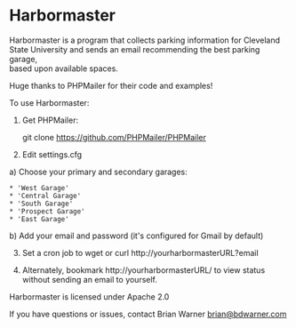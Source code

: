 # Harbormaster

Harbormaster is a program that collects parking information for Cleveland  
State University and sends an email recommending the best parking garage,  
based upon available spaces.

Huge thanks to PHPMailer for their code and examples!

To use Harbormaster:

1. Get PHPMailer:

   git clone https://github.com/PHPMailer/PHPMailer

2. Edit settings.cfg

  a) Choose your primary and secondary garages:

    * 'West Garage'
    * 'Central Garage'
    * 'South Garage'
    * 'Prospect Garage'
    * 'East Garage'

  b) Add your email and password (it's configured for Gmail by default)

3. Set a cron job to wget or curl http://yourharbormasterURL?email

4. Alternately, bookmark http://yourharbormasterURL/ to view status  
		without sending an email to yourself.

Harbormaster is licensed under Apache 2.0

If you have questions or issues, contact Brian Warner <brian@bdwarner.com>

